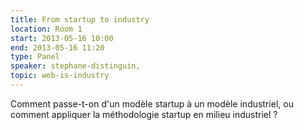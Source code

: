 ```yaml
---
title: From startup to industry
location: Room 1
start: 2013-05-16 10:00
end: 2013-05-16 11:20
type: Panel
speaker: stephane-distinguin,
topic: web-is-industry
---
```


Comment passe-t-on d'un modèle startup à un modèle industriel, ou comment appliquer la méthodologie startup en milieu industriel ?
